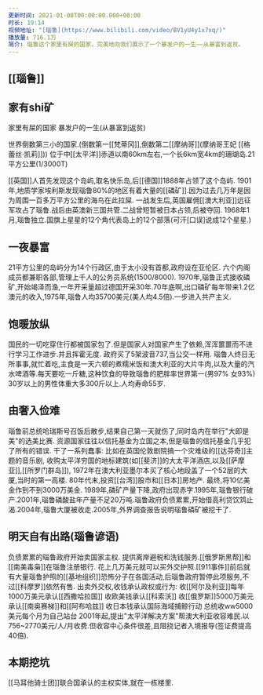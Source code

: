 ```yaml
---
更新时间: 2021-01-08T00:00:00.000+08:00
时长: 19:14
视频地址: "[瑙鲁](https://www.bilibili.com/video/BV1yU4y1x7xq/)"
播放量: 716.1万
简介: 瑙鲁这个家里有屎的国家，完美地向我们展示了一个暴发户的一生——从暴富到返贫。
---
```

## [[瑙鲁]]

## 家有shi矿
家里有屎的国家 暴发户的一生(从暴富到返贫)

世界倒数第三小的国家.(倒数第一[[梵蒂冈]],倒数第二[[摩纳哥]](摩纳哥王妃 [[格蕾丝·凯莉]]))
位于中[[太平洋]]赤道以南60km左右,一个长6km宽4km的珊瑚岛.21平方公里(1/3000T)

[[英国]]人首先发现这个岛屿,取名快乐岛,后[[德国]]1888年占领了这个岛屿.
1901年,地质学家埃利斯发现瑙鲁80%的地区有着大量的[[磷矿]].因为过去几万年是因为周围一百多万平方公里的海鸟在此拉屎.
一战发生后,英国雇佣[[澳大利亚]]远征军攻占了瑙鲁.战后由英澳新三国共管.二战曾短暂被日本占领,后被夺回.
1968年1月,瑙鲁独立.国旗上星星的12个角代表岛上的12个部落(可汗[口误]说成12个星星.)

## 一夜暴富
21平方公里的岛屿分为14个行政区,由于太小没有首都,政府设在亚伦区.
六个内阁成员都兼职各部,管理上千人的公务员系统(1500/8000).
1970年,瑙鲁正式接收磷矿,开始竭泽而渔,一年开采量超过德国开采30年.70年底啊,出口磷矿每年带来1.2亿澳元的收入,1975年,瑙鲁人均35700美元(美人均4.5倍).一步进入共产主义.

## 饱暖放纵
国民的一切吃穿住行都被国家包了.但是国家人对国家产生了依赖,浑浑噩噩而不进行学习工作进步.并且挥霍无度.
政府买了5架波音737,当公交一样用.
瑙鲁人终日无所事事,就忙着吃,主食是一天六顿的煮糯米饭和澳大利亚的大片牛肉,以及大量的汽水啤酒等.每天要吃一斤糖,这种饮食的导致瑙鲁的肥胖率世界第一(男97% 女93%) 30岁以上的男性体重大多300斤以上.人均寿命55岁.

## 由奢入俭难
瑙鲁前总统哈瑞斯号召饭后散步,结果自己第一天就伤了,同时岛内在举行"大即是美"的选美比赛.
资源国家往往以信托基金为立国之本,但是瑙鲁的信托基金几乎犯了所有的错误.
干了一系列蠢事:
	比如在英国伦敦剧院搞一个灾难级的[[达芬奇]]主题的音乐剧,
	收购太平洋穷国的地标建筑(如[[斐济]]的大太平洋酒店,以及[[萨摩亚]],[[所罗门群岛]]),
	1972年在澳大利亚墨尔本买了核心地段盖了一个52层的大厦,当时的第一高楼.
80年代末,投资[[台湾]]股市和[[日本]]房地产.
最终,将10亿美金作到不到3000万美金.
1989年,磷矿产量下降,政府出现赤字.1995年,瑙鲁银行破产.2001年,瑙鲁磷酸盐年产量不足20万吨.瑙鲁政府负债累累,开始借高利贷饮鸩止渴.2004年,瑙鲁大厦被收走.2005年,外界调查报告说明瑙鲁磷矿被挖干了.

## 明天自有出路(瑙鲁谚语)
负债累累的瑙鲁政府开始卖国家主权.
	提供离岸避税和洗钱服务.[[俄罗斯黑帮]]和[[南美毒枭]]在瑙鲁注册银行.
	花上几万美元就可以买外交护照.[[911事件]]前后就有大量瑙鲁护照的[[基地组织]]恐怖分子在各国活动,后瑙鲁政府暂停此项服务,不过[[科摩罗]]依然有售.
	出卖外交权,收钱承认政权或行为:
		收[[阿尔及利亚]]每年1000万美元承认[[西撒哈拉国]]
		收欧美钱承认[[科索沃]]
		收[[俄罗斯]]5000万美元承认[[南奥赛梯]]和[[阿布哈兹]]
		收日本钱承认国际海域捕鲸行动
		总统收ww5000美元每个月为自己站台
2001年起,提出"太平洋解决方案"帮澳大利亚收容难民.以756~2770美元/人/月收费.但收容中心条件很差,且阻挠记者入境报导(签证费提高40倍).

## 本期挖坑

[[马耳他骑士团]]联合国承认的主权实体,就在一栋楼里.